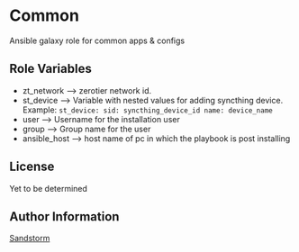 Common
=========

Ansible galaxy role for common apps & configs

Role Variables
--------------

* zt_network --> zerotier network id.
* st_device --> Variable with nested values for adding syncthing device. Example:
    `st_device:
      sid: syncthing_device_id
      name: device_name`
* user --> Username for the installation user
* group --> Group name for the user
* ansible_host --> host name of pc in which the playbook is post installing

License
-------

Yet to be determined

Author Information
------------------

[Sandstorm](https://github.com/SandstormCG)
